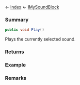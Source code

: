 ← [Index](Api-Index) ← [IMySoundBlock](SpaceEngineers.Game.ModAPI.Ingame.IMySoundBlock)

### Summary

```csharp
public void Play()
```

Plays the currently selected sound.

### Returns

### Example

### Remarks

